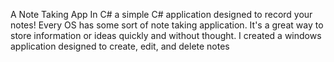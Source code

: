 A Note Taking App In C#
a simple C# application designed to record your notes!
Every OS has some sort of note taking application.
It's a great way to store information or ideas quickly and without thought.
I created a windows application designed to create, edit, and delete notes
